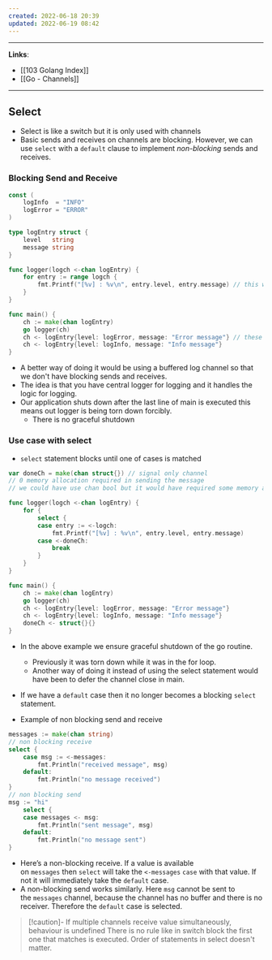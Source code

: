 ```yaml
---
created: 2022-06-18 20:39
updated: 2022-06-19 08:42
---
```

---
**Links**: 

- [[103 Golang Index]]
- [[Go - Channels]]

---
## Select
- Select is like a switch but it is only used with channels
- Basic sends and receives on channels are blocking. However, we can use `select` with a `default` clause to implement _non-blocking_ sends and receives.

### Blocking Send and Receive
```go
const (
	logInfo  = "INFO"
	logError = "ERROR"
)

type logEntry struct {
	level   string
	message string
}

func logger(logch <-chan logEntry) {
	for entry := range logch {
		fmt.Printf("[%v] : %v\n", entry.level, entry.message) // this will block until there is something sent to the channel
	}
}

func main() {
	ch := make(chan logEntry)
	go logger(ch)
	ch <- logEntry{level: logError, message: "Error message"} // these statements will block until the value is received
	ch <- logEntry{level: logInfo, message: "Info message"}
}
```

- A  better way of doing it would be using a buffered log channel so that we don't have blocking sends and receives.
- The idea is that you have central logger for logging and it handles the logic for logging.
- Our application shuts down after the last line of main is executed this means out logger is being torn down forcibly.
	- There is no graceful shutdown

### Use case with select
- `select` statement blocks until one of cases is matched
```go
var doneCh = make(chan struct{}) // signal only channel
// 0 memory allocation required in sending the message
// we could have use chan bool but it would have required some memory allocation

func logger(logch <-chan logEntry) {
	for {
		select {
		case entry := <-logch:
			fmt.Printf("[%v] : %v\n", entry.level, entry.message)
		case <-doneCh:
			break
		}
	}
}

func main() {
	ch := make(chan logEntry)
	go logger(ch)
	ch <- logEntry{level: logError, message: "Error message"}
	ch <- logEntry{level: logInfo, message: "Info message"}
	doneCh <- struct{}{} 
}
```

- In the above example we ensure graceful shutdown of the go routine.
	- Previously it was torn down while it was in the for loop.
	- Another way of doing it instead of using the select statement would have been to defer the channel close in main. 

- If we have a `default` case then it no longer becomes a blocking `select` statement.
- Example of non blocking send and receive

```go
messages := make(chan string)
// non blocking receive
select {
    case msg := <-messages:
        fmt.Println("received message", msg)
    default:
        fmt.Println("no message received")
}
// non blocking send
msg := "hi"
    select {
    case messages <- msg:
        fmt.Println("sent message", msg)
    default:
        fmt.Println("no message sent")
}
```

- Here’s a non-blocking receive. If a value is available on `messages` then `select` will take the `<-messages` `case` with that value. If not it will immediately take the `default` case.
- A non-blocking send works similarly. Here `msg` cannot be sent to the `messages` channel, because the channel has no buffer and there is no receiver. Therefore the `default` case is selected.

> [!caution]- If multiple channels receive value simultaneously, behaviour is undefined
> There is no rule like in switch block the first one that matches is executed. 
> Order of statements in select doesn't matter.